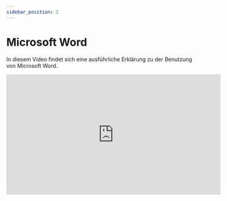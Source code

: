 ```yaml
---
sidebar_position: 2
---
```


# Microsoft Word

In diesem Video findet sich eine ausführliche Erklärung zu der Benutzung von Microsoft Word.

<iframe width="560" height="315" src="https://www.youtube-nocookie.com/embed/MBec3M_uoic" title="YouTube video player" frameborder="0" allow="accelerometer; autoplay; clipboard-write; encrypted-media; gyroscope; picture-in-picture" allowfullscreen></iframe>

